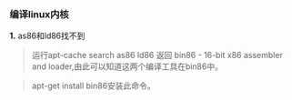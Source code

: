 ### 编译linux内核

**1.** as86和ld86找不到

> 运行apt-cache search as86 ld86 返回 bin86 - 16-bit x86 assembler and loader,由此可以知道这两个编译工具在bin86中。

> apt-get install bin86安装此命令。